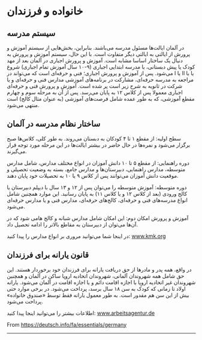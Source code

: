 # خانواده و فرزندان

## سیستم مدرسه
در آلمان ایالت‌ها مسئول مدرسه می‌باشند. بنابراین، بخش‌هایی از سیستم آموزش و پرورش از ایالتی به ایالتی دیگر متفاوت است. با این حال، سیستم آموزش و پرورش به دنبال یک ساختار اساسا مشابه است. آموزش و پرورش اجباری در آلمان بعد از مهد کودک یا پیش دبستانی، با مدرسه ابتدایی اجباری (۹-۱۰ سال آموزش تمام اجباری) شروع می‌شود. پس از آموزش و پرورش اجباری؛ فنی و حرفه‌ای است که می‌تواند در I یا II یا با مراجعه به مدرسه حرفه‌ای، مشارکت در برنامه‌های آموزشی مدارس فنی و حرفه‌ای و یا شرکت در ثانویه به شرح زیر است پر شده است. آموزش و پرورش فنی و حرفه‌ای اجباری معمولا پس از کلاس ۱۲ به پایان می‌رسد. پس از آن به مرحله سوم و چهارم مقطع آموزشی، که به طور عمده شامل فرصت‌های آموزشی (به عنوان مثال کالج) است منتهی می‌شود.

## ساختار نظام مدرسه در آلمان
سطح اولیه: از مقطع ۱ تا ۴ کودکان به دبستان می‌روند. به طور کلی، کلاس‌ها صبح برگزار می‌شود و نمره‌ها در حال حاضر در بیشتر ایالت‌ها در این مرحله مورد توجه قرار می‌گیرند.

دوره راهنمایی: از مقطع ۵ تا ۱۰ دانش آموزان در انواع مختلف مدارس، شامل مدارس متوسطه، مدارس راهنمایی، دبیرستان‌ها و مدارس جامع، بسته به وضعیت تحصیلی و موقعیت دانش آموزان می‌توانند پس از کلاس ۹ یا ۱۰ به تحصیلات خود پایان دهند.

دوره متوسطه: آموزش متوسطه را می‌توان پس از ۱۲ و ۱۳ سال با دیپلم دبیرستان یا کالج ورودی (بعد از کلاس ۱۲ و یا کلاس ۱۱) به پایان رسانید. این موارد همچنین شامل انواع مدرسه‌های فنی و حرفه‌ای، کالج‌های حرفه‌ای، مدارس فنی و یا مدارس حرفه‌ای می‌شود.

آموزش و پرورش امکان دوم: این امکان شامل مدارس شبانه و کالج هامی شود که در آن‌ها می‌توان از دبیرستان به مقاطع بالا‌تر را ادامه تحصیل داد.

در اینجا شما می‌توانید مروری بر انواع مدارس را پیدا کنید: www.kmk.org

## قانون یارانه برای فرزندان
در واقع، همه پدر و مادر‌ها از حق دریافت یارانه برای فرزندان خود برخوردار هستند. این حق شامل همه شهروندان آلمانی، شهروندان اتحادیه اروپا ساکن در آلمان و همچنین شهروندان غیر اتحادیه اروپا با اجازه اقامت دائم و یا اجازه اقامت در آلمان می‌شود. یارانه اولاد تا زمانی که کودک به سن ۱۸ سال برسد، پرداخت می‌شود. در برخی موارد حتی بیش از این سن هم مقدور است. به طور معمول یارانه فقط توسط «صندوق خانواده» پرداحت می‌شود.

اطلاعات بیشتر را می‌توانید اینجا پیدا کنید: www.arbeitsagentur.de

From <https://deutsch.info/fa/essentials/germany>
***
